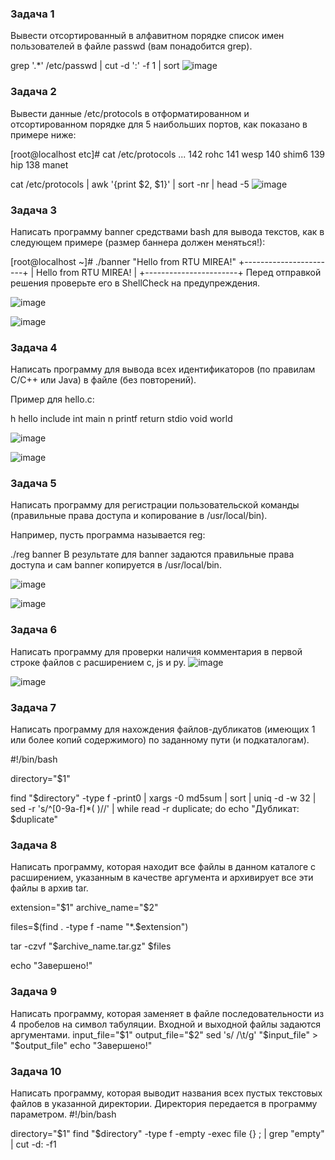 ### Задача 1
Вывести отсортированный в алфавитном порядке список имен пользователей в файле passwd (вам понадобится grep).

grep '.*' /etc/passwd | cut -d ':' -f 1 | sort
![image](https://github.com/user-attachments/assets/475937e7-9df1-41f9-96c8-0def095bbf3a)

### Задача 2
Вывести данные /etc/protocols в отформатированном и отсортированном порядке для 5 наибольших портов, как показано в примере ниже:

[root@localhost etc]# cat /etc/protocols ...
142 rohc
141 wesp
140 shim6
139 hip
138 manet

cat /etc/protocols | awk '{print $2, $1}' | sort -nr | head -5
![image](https://github.com/user-attachments/assets/daec406d-3254-4501-a133-cff5a561b3ce)


### Задача 3
Написать программу banner средствами bash для вывода текстов, как в следующем примере (размер баннера должен меняться!):

[root@localhost ~]# ./banner "Hello from RTU MIREA!"
+-----------------------+
| Hello from RTU MIREA! |
+-----------------------+
Перед отправкой решения проверьте его в ShellCheck на предупреждения.

![image](https://github.com/user-attachments/assets/a8510479-8b1c-45d7-839a-3af4cf2fc64b)

![image](https://github.com/user-attachments/assets/6abe41b6-515c-441a-afbb-2de13e7465c9)


### Задача 4
Написать программу для вывода всех идентификаторов (по правилам C/C++ или Java) в файле (без повторений).

Пример для hello.c:

h hello include int main n printf return stdio void world

![image](https://github.com/user-attachments/assets/87219082-dbf5-433a-ac03-e0c2313c8b3e)


![image](https://github.com/user-attachments/assets/9818ab50-bdaa-4066-9f1f-1f449b0f0db5)

### Задача 5
Написать программу для регистрации пользовательской команды (правильные права доступа и копирование в /usr/local/bin).

Например, пусть программа называется reg:

./reg banner
В результате для banner задаются правильные права доступа и сам banner копируется в /usr/local/bin.

![image](https://github.com/user-attachments/assets/a07e9fb2-a50b-453a-8627-fe0ae0c17aa2)


![image](https://github.com/user-attachments/assets/1f64ef86-0ec6-4e68-a7c3-e189c2bd9b82)


### Задача 6
Написать программу для проверки наличия комментария в первой строке файлов с расширением c, js и py.
![image](https://github.com/user-attachments/assets/016e6eee-ee44-43f3-a427-b0c2607d0be5)

![image](https://github.com/user-attachments/assets/f5903435-bb55-46ee-903f-b89a93026adc)


### Задача 7
Написать программу для нахождения файлов-дубликатов (имеющих 1 или более копий содержимого) по заданному пути (и подкаталогам).

#!/bin/bash

directory="$1"

find "$directory" -type f -print0 | xargs -0 md5sum | sort | uniq -d -w 32 | sed -r 's/^[0-9a-f]*( )//' | while read -r duplicate; do
  echo "Дубликат: $duplicate"
  
### Задача 8
Написать программу, которая находит все файлы в данном каталоге с расширением, указанным в качестве аргумента и архивирует все эти файлы в архив tar.

extension="$1"
archive_name="$2"

files=$(find . -type f -name "*.$extension")

tar -czvf "$archive_name.tar.gz" $files

echo "Завершено!"

### Задача 9
Написать программу, которая заменяет в файле последовательности из 4 пробелов на символ табуляции. Входной и выходной файлы задаются аргументами.
input_file="$1"
output_file="$2"
sed 's/    /\t/g' "$input_file" > "$output_file"
echo "Завершено!"



### Задача 10
Написать программу, которая выводит названия всех пустых текстовых файлов в указанной директории. Директория передается в программу параметром.
#!/bin/bash

directory="$1"
find "$directory" -type f -empty -exec file {} \; | grep "empty" | cut -d: -f1
